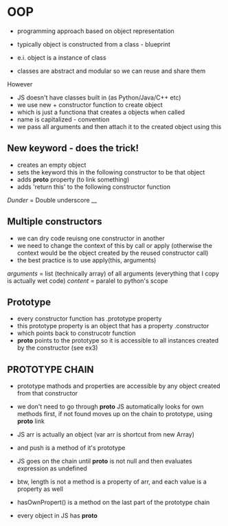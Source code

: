 # OOP

* programming approach based on object representation

* typically object is constructed from a class - blueprint
* e.i. object is a instance of class
* classes are abstract and modular so we can reuse and share them

However
* JS doesn't have classes built in (as Python/Java/C++ etc)
* we use new + constructor function to create object
* which is just a functiona that creates a objects when called
* name is capitalized - convention
* we pass all arguments and then attach it to the created object using this

## New keyword - does the trick!

- creates an empty object
- sets the keyword this in the following constructor to be that object
- adds __proto__ property (to link something)
- adds 'return this' to the following constructor function

*Dunder* = Double underscore __

## Multiple constructors
- we can dry code reuisng one constructor in another
- we need to change the context of this by call or apply (otherwise the context would be the object created by the reused constructor call)
- the best practice is to use apply(this, arguments)

*arguments* = list (technically array) of all arguments
(everything that I copy is actually wet code)
*content* = paralel to python's scope

## Prototype
- every constructor function has .prototype property
- this prototype property is an object that has a property .constructor
- which points back to construcotr function
- __proto__ points to the prototype so it is accessible to all instances created by the constructor
(see ex3)

## PROTOTYPE CHAIN
- prototype mathods and properties are accessible by any object created from that constructor
- we don't need to go through __proto__ JS automatically looks for own methods first, if not found moves up on the chain to prototype, using __proto__ link

- JS arr is actually an object (var arr is shortcut from new Array)
- and push is a method of it's prototype
- JS goes on the chain until __proto__ is not null and then evaluates expression as undefined
- btw, length is not a method is a property of arr, and each value is a property as well
- hasOwnPropert() is a method on the last part of the prototype chain
- every object in JS has __proto__